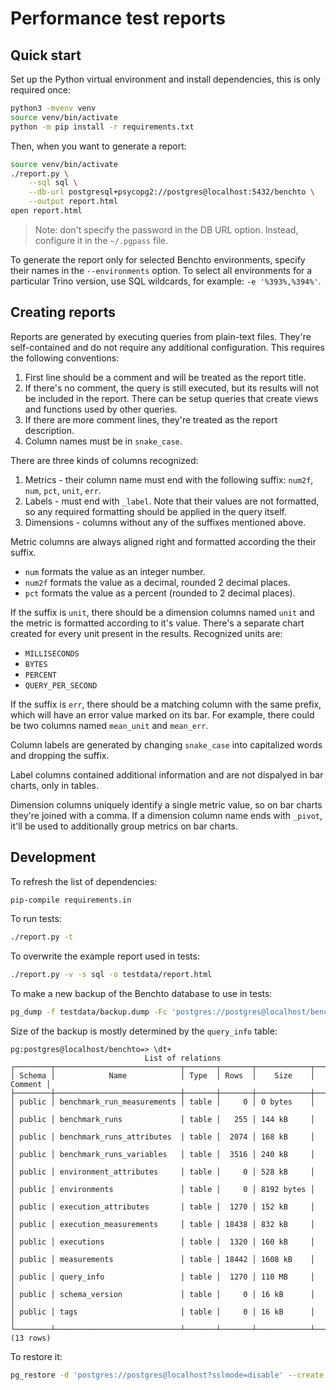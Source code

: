 Performance test reports
========================

## Quick start

Set up the Python virtual environment and install dependencies, this is only
required once:
```bash
python3 -mvenv venv
source venv/bin/activate
python -m pip install -r requirements.txt
```

Then, when you want to generate a report:

```bash
source venv/bin/activate
./report.py \
    --sql sql \
    --db-url postgresql+psycopg2://postgres@localhost:5432/benchto \
    --output report.html
open report.html
```

> Note: don't specify the password in the DB URL option. Instead, configure it
> in the `~/.pgpass` file.

To generate the report only for selected Benchto environments, specify their
names in the `--environments` option. To select all environments for a
particular Trino version, use SQL wildcards, for example: `-e '%393%,%394%'`.

## Creating reports

Reports are generated by executing queries from plain-text files. They're
self-contained and do not require any additional configuration. This requires
the following conventions:

1. First line should be a comment and will be treated as the report title.
1. If there's no comment, the query is still executed, but its results will not
   be included in the report. There can be setup queries that create views and
   functions used by other queries.
1. If there are more comment lines, they're treated as the report description.
1. Column names must be in `snake_case`.

There are three kinds of columns recognized:
1. Metrics - their column name must end with the following suffix: `num2f`,
   `num`, `pct`, `unit`, `err`.
1. Labels - must end with `_label`. Note that their values are not formatted,
   so any required formatting should be applied in the query itself.
1. Dimensions - columns without any of the suffixes mentioned above.

Metric columns are always aligned right and formatted according the their
suffix.
* `num` formats the value as an integer number.
* `num2f` formats the value as a decimal, rounded 2 decimal places.
* `pct` formats the value as a percent (rounded to 2 decimal places).

If the suffix is `unit`, there should be a dimension columns named `unit` and
the metric is formatted according to it's value. There's a separate chart
created for every unit present in the results.
Recognized units are:
* `MILLISECONDS`
* `BYTES`
* `PERCENT`
* `QUERY_PER_SECOND`

If the suffix is `err`, there should be a matching column with the same prefix,
which will have an error value marked on its bar. For example, there could be
two columns named `mean_unit` and `mean_err`.

Column labels are generated by changing `snake_case` into capitalized words and
dropping the suffix.

Label columns contained additional information and are not dispalyed in bar
charts, only in tables.

Dimension columns uniquely identify a single metric value, so on bar charts
they're joined with a comma. If a dimension column name ends with `_pivot`,
it'll be used to additionally group metrics on bar charts.

## Development

To refresh the list of dependencies:

```bash
pip-compile requirements.in
```

To run tests:
```bash
./report.py -t
```

To overwrite the example report used in tests:
```bash
./report.py -v -s sql -o testdata/report.html
```

To make a new backup of the Benchto database to use in tests:
```bash
pg_dump -f testdata/backup.dump -Fc 'postgres://postgres@localhost/benchto?sslmode=disable'
```

Size of the backup is mostly determined by the `query_info` table:
```
pg:postgres@localhost/benchto=> \dt+
                              List of relations
┌────────┬────────────────────────────┬───────┬───────┬────────────┬─────────┐
│ Schema │            Name            │ Type  │ Rows  │    Size    │ Comment │
├────────┼────────────────────────────┼───────┼───────┼────────────┼─────────┤
│ public │ benchmark_run_measurements │ table │     0 │ 0 bytes    │         │
│ public │ benchmark_runs             │ table │   255 │ 144 kB     │         │
│ public │ benchmark_runs_attributes  │ table │  2074 │ 168 kB     │         │
│ public │ benchmark_runs_variables   │ table │  3516 │ 240 kB     │         │
│ public │ environment_attributes     │ table │     0 │ 528 kB     │         │
│ public │ environments               │ table │     0 │ 8192 bytes │         │
│ public │ execution_attributes       │ table │  1270 │ 152 kB     │         │
│ public │ execution_measurements     │ table │ 18438 │ 832 kB     │         │
│ public │ executions                 │ table │  1320 │ 160 kB     │         │
│ public │ measurements               │ table │ 18442 │ 1608 kB    │         │
│ public │ query_info                 │ table │  1270 │ 110 MB     │         │
│ public │ schema_version             │ table │     0 │ 16 kB      │         │
│ public │ tags                       │ table │     0 │ 16 kB      │         │
└────────┴────────────────────────────┴───────┴───────┴────────────┴─────────┘
(13 rows)
```

To restore it:
```bash
pg_restore -d 'postgres://postgres@localhost?sslmode=disable' --create --exit-on-error testdata/backup.dump
```
